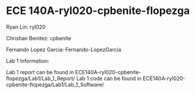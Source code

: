# ECE 140A-ryl020-cpbenite-flopezga

Ryan Lin: ryl020

Christian Benitez: cpbenite

Fernando Lopez Garcia: Fernando-LopezGarcia


Lab 1 Information:

Lab 1 report can be found in ECE140A-ryl020-cpbenite-flopezga/Lab1/Lab_1_Report/
Lab 1 code can be found in ECE140A-ryl020-cpbenite-flopezga/Lab1/Lab_1_Software/
